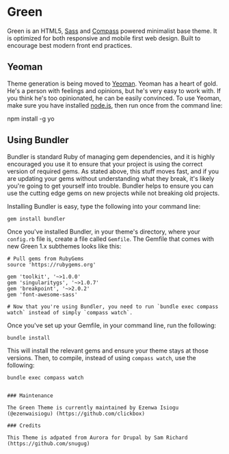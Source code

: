 # Green

Green is an HTML5, [Sass](http://sass-lang.com/) and [Compass](http://compass-style.org/) powered minimalist base theme. It is optimized for both responsive and mobile first web design. Built to encourage best modern front end practices. 



## Yeoman

Theme generation is being moved to [Yeoman](http://yeoman.io/). Yeoman has a heart of gold. He's a person with feelings and opinions, but he's very easy to work with. If you think he's too opinionated, he can be easily convinced. To use Yeoman, make sure you have installed [node.js](http://nodejs.org/), then run once from the command line:

npm install -g yo


## Using Bundler

Bundler is standard Ruby of managing gem dependencies, and it is highly encouraged you use it to ensure that your project is using the correct version of required gems. As stated above, this stuff moves fast, and if you are updating your gems without understanding what they break, it's likely you're going to get yourself into trouble. Bundler helps to ensure you can use the cutting edge gems on new projects while not breaking old projects.

Installing Bundler is easy, type the following into your command line:

`gem install bundler`

Once you've installed Bundler, in your theme's directory, where your `config.rb` file is, create a file called `Gemfile`. The Gemfile that comes with new Green 1.x subthemes looks like this:

```
# Pull gems from RubyGems
source 'https://rubygems.org'

gem 'toolkit', '~>1.0.0'
gem 'singularitygs', '~>1.0.7'
gem 'breakpoint', '~>2.0.2'
gem 'font-awesome-sass'

# Now that you're using Bundler, you need to run `bundle exec compass watch` instead of simply `compass watch`.
```

Once you've set up your Gemfile, in your command line, run the following:

`bundle install`

This will install the relevant gems and ensure your theme stays at those versions. Then, to compile, instead of using `compass watch`, use the following:

`bundle exec compass watch`


```

### Maintenance

The Green Theme is currently maintained by Ezenwa Isiogu (@ezenwaisiogu) (https://github.com/clickbox)

### Credits

This Theme is adpated from Aurora for Drupal by Sam Richard (https://github.com/snugug)